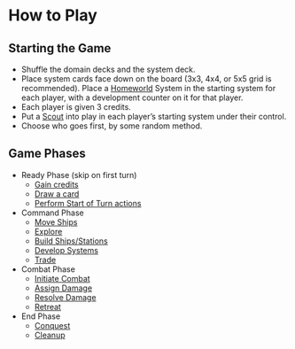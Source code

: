 # How to Play

## Starting the Game

- Shuffle the domain decks and the system deck. 
- Place system cards face down on the board (3x3, 4x4, or 5x5 grid is recommended). Place a [Homeworld](https://www.starcomgame.com/card-database?selectedCard=Homeworld) System in the starting system for each player, with a development counter on it for that player.
- Each player is given 3 credits.
- Put a [Scout](https://www.starcomgame.com/card-database?selectedCard=Scout) into play in each player’s starting system under their control.
- Choose who goes first, by some random method.

## Game Phases

- Ready Phase (skip on first turn)
  - [Gain credits](/play/ready.html#gain-credits)
  - [Draw a card](/play/ready.html#draw-a-card)
  - [Perform Start of Turn actions](/play/ready.html#perform-start-of-turn-actions)
- Command Phase
  - [Move Ships](/play/command.html#move-ships)
  - [Explore](/play/command.html#explore)
  - [Build Ships/Stations](/play/command.html#build-ships-stations)
  - [Develop Systems](/play/command.html#develop-systems)
  - [Trade](/play/command.html#trade)
- Combat Phase
  - [Initiate Combat](/play/combat.html#initiate-combat)
  - [Assign Damage](/play/combat.html#assign-damage)
  - [Resolve Damage](/play/combat.html#resolve-damage)
  - [Retreat](/play/combat.html#retreat)
- End Phase
  - [Conquest](/play/end.html#conquest)
  - [Cleanup](/play/end.html#cleanup)
